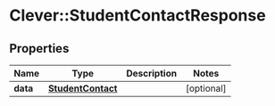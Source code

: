 # Clever::StudentContactResponse

## Properties
Name | Type | Description | Notes
------------ | ------------- | ------------- | -------------
**data** | [**StudentContact**](StudentContact.md) |  | [optional] 


